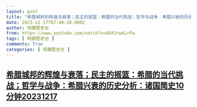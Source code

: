 ```yaml
---
layout: post
title: "希腊城邦的辉煌与衰落；民主的摇篮：希腊的当代挑战；哲学与战争：希腊兴衰的历史分析：诸国简史10分钟20231217"
date: 2023-12-17T07:49:28.000Z
author: 明鏡歷史台
from: https://www.youtube.com/watch?v=6bX3rwkLrFw
tags: [ 明鏡歷史台 ]
comments: True
categories: [ 明鏡歷史台 ]
---
```

<!--1702799368000-->
[希腊城邦的辉煌与衰落；民主的摇篮：希腊的当代挑战；哲学与战争：希腊兴衰的历史分析：诸国简史10分钟20231217](https://www.youtube.com/watch?v=6bX3rwkLrFw)
------

<div>

</div>
